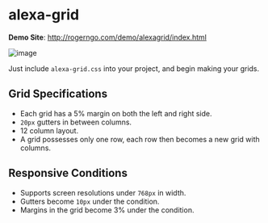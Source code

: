 # alexa-grid

**Demo Site**: http://rogerngo.com/demo/alexagrid/index.html

![image](http://rogerngo.com/public/images/alexagrid.png)

Just include `alexa-grid.css` into your project, and begin making your grids.

## Grid Specifications
- Each grid has a 5% margin on both the left and right side.
- `20px` gutters in between columns.
- 12 column layout.
- A grid possesses only one row, each row then becomes a new grid with columns.

## Responsive Conditions
- Supports screen resolutions under `768px` in width.
- Gutters become `10px` under the condition.
- Margins in the grid become 3% under the condition.
